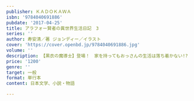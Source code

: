 ```yaml
---
publisher: ＫＡＤＯＫＡＷＡ
isbn: '9784040691886'
pubdate: '2017-04-25'
title: アラフォー賢者の異世界生活日記　3
series: ''
author: 寿安清／著 ジョンディー／イラスト
cover: 'https://cover.openbd.jp/9784040691886.jpg'
volume: ''
description: 【黒衣の魔導士】登場！　家を持ってもおっさんの生活は落ち着かない!?
price: '1200'
genre: ''
target: 一般
format: 単行本
content: 日本文学、小説・物語

---
```

